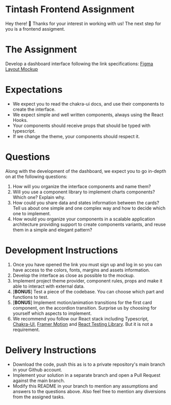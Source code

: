 # Tintash Frontend Assignment

Hey there! 👋 Thanks for your interest in working with us! The next step for you is a frontend assigment.

# The Assignment
Develop a dashboard interface following the link specifications: [Figma Layout Mockup](https://www.figma.com/file/g9SwumqkKzh0pnw3x2zI7C/Tintash-Frontend-Assignment?node-id=0%3A1&t=0OTct2MIuJWwbNR2-1)

# Expectations
- We expect you to read the chakra-ui docs, and use their components to create the interface.
- We expect simple and well written components, always using the React Hooks.
- Your components should receive props that should be typed with typescript.
- If we change the theme, your components should respect it.

# Questions

Along with the development of the dashboard, we expect you to go in-depth on at the following questions:

1. How will you organize the interface components and name them?
2. Will you use a component library to implement charts components? Which one? Explain why.
3. How could you share data and states information between the cards? Tell us about one simple and one complex way and how to decide which one to implement.
4. How would you organize your components in a scalable application architecture providing support to create components variants, and reuse them in a simple and elegant pattern?


# Development Instructions

1. Once you have opened the link you must sign up and log in so you can have access to the colors, fonts, margins and assets information.
2. Develop the interface as close as possible to the mockup.
3. Implement project theme provider, component rules, props and make it able to interact with external data.
4. [__BONUS__] Test a piece of the codebase. You can choose which part and functions to test.
5. [__BONUS__] Implement motion/animation transitions for the first card component, on the accordion transition. Surprise us by choosing for yourself which aspects to implement.
6. We recommend you follow our React stack including Typescript, [Chakra-UI](https://chakra-ui.com/), [Framer Motion](https://www.framer.com/motion/) and [React Testing Library](https://testing-library.com/docs/react-testing-library/intro). But it is not a requirement.


# Delivery Instructions

- Download the code, push this as is to a private repository's main branch in your Github account.
- Implement your solution in a separate branch and open a Pull Request against the main branch.
- Modify this README in your branch to mention any assumptions and answers to the questions above. Also feel free to mention any diversions from the assigned tasks.

